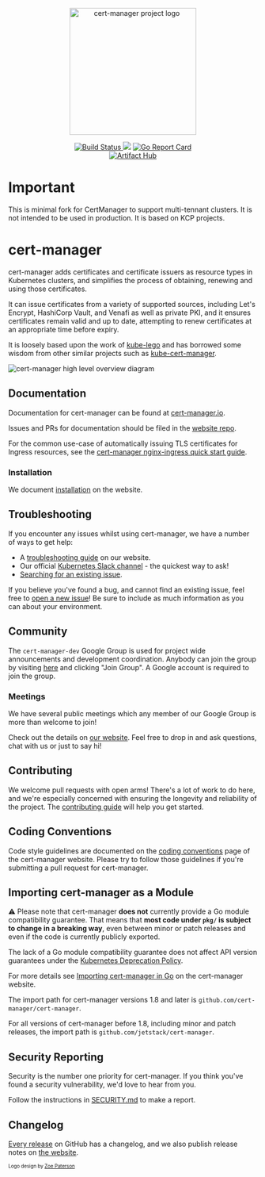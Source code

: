 
<p align="center">
  <img src="./logo/logo-small.png" height="256" width="256" alt="cert-manager project logo" />
</p>
<!-- note that the cert-manager logo in this repo is referred to in other README files in the cert-manager org
     as well as in Helm charts, etc.
     if you change its location or name, you'll need to update several other repos too! -->

<p align="center"><a href="https://prow.build-infra.jetstack.net/?job=ci-cert-manager-bazel">
<!-- prow build badge, godoc, and go report card-->
<img alt="Build Status" src="https://prow.build-infra.jetstack.net/badge.svg?jobs=ci-cert-manager-bazel">
</a>
<a href="https://godoc.org/github.com/cert-manager/cert-manager"><img src="https://godoc.org/github.com/cert-manager/cert-manager?status.svg"></a>
<a href="https://goreportcard.com/report/github.com/cert-manager/cert-manager"><img alt="Go Report Card" src="https://goreportcard.com/badge/github.com/cert-manager/cert-manager" /></a>
<br />
<a href="https://artifacthub.io/packages/search?repo=cert-manager"><img alt="Artifact Hub" src="https://img.shields.io/endpoint?url=https://artifacthub.io/badge/repository/cert-manager" /></a>
</p>

# Important

This is minimal fork for CertManager to support multi-tennant clusters. It is not intended to be used in production.
It is based on KCP projects.

# cert-manager

cert-manager adds certificates and certificate issuers as resource types in Kubernetes clusters, and simplifies the process of obtaining, renewing and using those certificates.

It can issue certificates from a variety of supported sources, including Let's Encrypt, HashiCorp Vault, and Venafi as well as private PKI, and it ensures certificates remain
valid and up to date, attempting to renew certificates at an appropriate time before expiry.

It is loosely based upon the work of [kube-lego](https://github.com/jetstack/kube-lego)
and has borrowed some wisdom from other similar projects such as
[kube-cert-manager](https://github.com/PalmStoneGames/kube-cert-manager).

![cert-manager high level overview diagram](https://cert-manager.io/images/high-level-overview.svg)

## Documentation

Documentation for cert-manager can be found at [cert-manager.io](https://cert-manager.io/docs/).

Issues and PRs for documentation should be filed in the [website repo](https://github.com/cert-manager/website/).

For the common use-case of automatically issuing TLS certificates for
Ingress resources, see the [cert-manager nginx-ingress quick start guide](https://cert-manager.io/docs/tutorials/acme/nginx-ingress/).

### Installation

We document [installation](https://cert-manager.io/docs/installation/) on the website.

## Troubleshooting

If you encounter any issues whilst using cert-manager, we have a number of ways to get help:

- A [troubleshooting guide](https://cert-manager.io/docs/faq/troubleshooting/) on our website.
- Our official [Kubernetes Slack channel](https://cert-manager.io/docs/contributing/#slack) - the quickest way to ask!
- [Searching for an existing issue](https://github.com/cert-manager/cert-manager/issues).

If you believe you've found a bug, and cannot find an existing issue, feel free to [open a new issue](https://github.com/cert-manager/cert-manager/issues)!
Be sure to include as much information as you can about your environment.

## Community

The `cert-manager-dev` Google Group is used for project wide announcements and development coordination.
Anybody can join the group by visiting [here](https://groups.google.com/forum/#!forum/cert-manager-dev)
and clicking "Join Group". A Google account is required to join the group.

### Meetings

We have several public meetings which any member of our Google Group is more than welcome to join!

Check out the details on [our website](https://cert-manager.io/docs/contributing/#meetings). Feel
free to drop in and ask questions, chat with us or just to say hi!

## Contributing

We welcome pull requests with open arms! There's a lot of work to do here, and
we're especially concerned with ensuring the longevity and reliability of the
project. The [contributing guide](https://cert-manager.io/docs/contributing/)
will help you get started.

## Coding Conventions

Code style guidelines are documented on the [coding conventions](https://cert-manager.io/docs/contributing/coding-conventions/) page
of the cert-manager website. Please try to follow those guidelines if you're submitting a pull request for cert-manager.

## Importing cert-manager as a Module

⚠️ Please note that cert-manager **does not** currently provide a Go module compatibility guarantee. That means that
**most code under `pkg/` is subject to change in a breaking way**, even between minor or patch releases and even if
the code is currently publicly exported.

The lack of a Go module compatibility guarantee does not affect API version guarantees
under the [Kubernetes Deprecation Policy](https://kubernetes.io/docs/reference/using-api/deprecation-policy/).

For more details see [Importing cert-manager in Go](https://cert-manager.io/docs/contributing/importing/) on the
cert-manager website.

The import path for cert-manager versions 1.8 and later is `github.com/cert-manager/cert-manager`.

For all versions of cert-manager before 1.8, including minor and patch releases, the import path is `github.com/jetstack/cert-manager`.

## Security Reporting

Security is the number one priority for cert-manager. If you think you've found a security vulnerability, we'd love to hear from you.

Follow the instructions in [SECURITY.md](./SECURITY.md) to make a report.

## Changelog

[Every release](https://github.com/cert-manager/cert-manager/releases) on GitHub has a changelog,
and we also publish release notes on [the website](https://cert-manager.io/docs/release-notes/).

<sub><sup>Logo design by [Zoe Paterson](https://zoepatersonmedia.com)</sup></sub>
